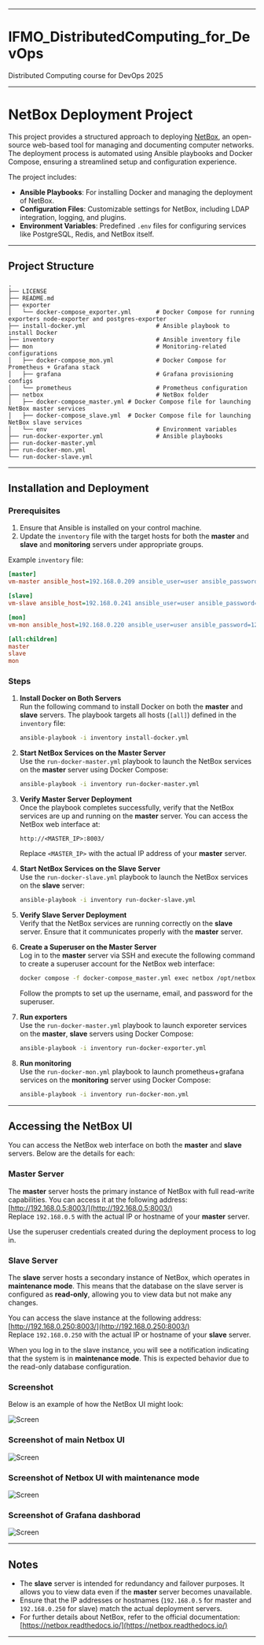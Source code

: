 
---

# IFMO_DistributedComputing_for_DevOps

Distributed Computing course for DevOps 2025

---

# NetBox Deployment Project

This project provides a structured approach to deploying [NetBox](https://github.com/netbox-community/netbox), an open-source web-based tool for managing and documenting computer networks. The deployment process is automated using Ansible playbooks and Docker Compose, ensuring a streamlined setup and configuration experience.

The project includes:
- **Ansible Playbooks**: For installing Docker and managing the deployment of NetBox.
- **Configuration Files**: Customizable settings for NetBox, including LDAP integration, logging, and plugins.
- **Environment Variables**: Predefined `.env` files for configuring services like PostgreSQL, Redis, and NetBox itself.

---

## Project Structure
```
.
├── LICENSE
├── README.md
├── exporter
│   └── docker-compose_exporter.yml       # Docker Compose for running exporters node-exporter and postgres-exporter
├── install-docker.yml                    # Ansible playbook to install Docker
├── inventory                             # Ansible inventory file
├── mon                                   # Monitoring-related configurations
│   ├── docker-compose_mon.yml            # Docker Compose for Prometheus + Grafana stack
│   ├── grafana                           # Grafana provisioning configs
│   └── prometheus                        # Prometheus configuration
├── netbox                                # NetBox folder
│   ├── docker-compose_master.yml # Docker Compose file for launching NetBox master services
│   ├── docker-compose_slave.yml  # Docker Compose file for launching NetBox slave services
│   └── env                               # Environment variables
├── run-docker-exporter.yml               # Ansible playbooks
├── run-docker-master.yml
├── run-docker-mon.yml
└── run-docker-slave.yml
```


---

## Installation and Deployment

### Prerequisites

1. Ensure that Ansible is installed on your control machine.
2. Update the `inventory` file with the target hosts for both the **master** and **slave**  and **monitoring** servers under appropriate groups.

Example `inventory` file:
```ini
[master]
vm-master ansible_host=192.168.0.209 ansible_user=user ansible_password=123 ansible_become_password=123

[slave]
vm-slave ansible_host=192.168.0.241 ansible_user=user ansible_password=123 ansible_become_password=123

[mon]
vm-mon ansible_host=192.168.0.220 ansible_user=user ansible_password=123 ansible_become_password=123

[all:children]
master
slave
mon
```

### Steps

1. **Install Docker on Both Servers**  
   Run the following command to install Docker on both the **master** and **slave** servers. The playbook targets all hosts (`[all]`) defined in the `inventory` file:
   ```bash
   ansible-playbook -i inventory install-docker.yml
   ```

2. **Start NetBox Services on the Master Server**  
   Use the `run-docker-master.yml` playbook to launch the NetBox services on the **master** server using Docker Compose:
   ```bash
   ansible-playbook -i inventory run-docker-master.yml
   ```

3. **Verify Master Server Deployment**  
   Once the playbook completes successfully, verify that the NetBox services are up and running on the **master** server. You can access the NetBox web interface at:
   ```
   http://<MASTER_IP>:8003/
   ```
   Replace `<MASTER_IP>` with the actual IP address of your **master** server.

4. **Start NetBox Services on the Slave Server**  
   Use the `run-docker-slave.yml` playbook to launch the NetBox services on the **slave** server:
   ```bash
   ansible-playbook -i inventory run-docker-slave.yml
   ```

5. **Verify Slave Server Deployment**  
   Verify that the NetBox services are running correctly on the **slave** server. Ensure that it communicates properly with the **master** server.

6. **Create a Superuser on the Master Server**  
   Log in to the **master** server via SSH and execute the following command to create a superuser account for the NetBox web interface:
   ```bash
   docker compose -f docker-compose_master.yml exec netbox /opt/netbox/netbox/manage.py createsuperuser
   ```
   Follow the prompts to set up the username, email, and password for the superuser.

7. **Run exporters**  
   Use the `run-docker-master.yml` playbook to launch exporeter services on the **master**, **slave** servers using Docker Compose:
   ```bash
   ansible-playbook -i inventory run-docker-exporter.yml
   ```

8. **Run monitoring**  
   Use the `run-docker-mon.yml` playbook to launch prometheus+grafana services on the **monitoring** server using Docker Compose:
   ```bash
   ansible-playbook -i inventory run-docker-mon.yml
   ```

---

## Accessing the NetBox UI

You can access the NetBox web interface on both the **master** and **slave** servers. Below are the details for each:

### Master Server
The **master** server hosts the primary instance of NetBox with full read-write capabilities. You can access it at the following address:  
[http://192.168.0.5:8003/](http://192.168.0.5:8003/)  
Replace `192.168.0.5` with the actual IP or hostname of your **master** server.

Use the superuser credentials created during the deployment process to log in.

### Slave Server
The **slave** server hosts a secondary instance of NetBox, which operates in **maintenance mode**. This means that the database on the slave server is configured as **read-only**, allowing you to view data but not make any changes.  

You can access the slave instance at the following address:  
[http://192.168.0.250:8003/](http://192.168.0.250:8003/)  
Replace `192.168.0.250` with the actual IP or hostname of your **slave** server.

When you log in to the slave instance, you will see a notification indicating that the system is in **maintenance mode**. This is expected behavior due to the read-only database configuration.

### Screenshot
Below is an example of how the NetBox UI might look:

![Screen](./scr.png)

### Screenshot of main Netbox UI
![Screen](./scr_master.png)

### Screenshot of Netbox UI with **maintenance mode**
![Screen](./scr_slave.png)

### Screenshot of Grafana dashborad
![Screen](./src_dashboard.png)


---

## Notes

- The **slave** server is intended for redundancy and failover purposes. It allows you to view data even if the **master** server becomes unavailable.
- Ensure that the IP addresses or hostnames (`192.168.0.5` for master and `192.168.0.250` for slave) match the actual deployment servers.
- For further details about NetBox, refer to the official documentation: [https://netbox.readthedocs.io/](https://netbox.readthedocs.io/)

---
